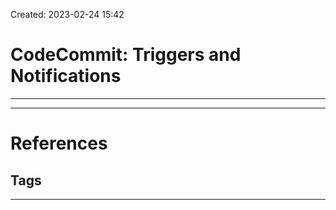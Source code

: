 Created: 2023-02-24 15:42
# CodeCommit: Triggers and Notifications
---


---
# References


## Tags
---